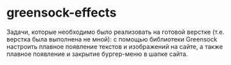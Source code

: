 # greensock-effects

Задачи, которые необходимо было реализовать на готовой верстке (т.е. верстка была выполнена не мной): с помощью библиотеки Greensock настроить плавное появление текстов и изображений на сайте, а также плавное появление и закрытие бургер-меню в шапке сайта.

